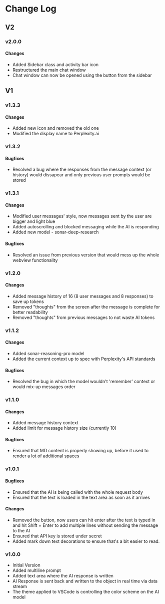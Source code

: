 # Change Log
## V2
### v2.0.0
#### Changes
- Added Sidebar class and activity bar icon
- Restructured the main chat window
- Chat window can now be opened using the button from the sidebar
  
## V1
### v1.3.3
#### Changes
- Added new icon and removed the old one 
- Modified the display name to Perplexity.ai 

### v1.3.2
#### Bugfixes
- Resolved a bug where the responses from the message context (or history) would dissapear and only previous user prompts would be stored

### v1.3.1
#### Changes
- Modified user messages' style, now messages sent by the user are bigger and light blue
- Added autoscrolling and blocked messaging while the AI is responding  
- Added new model - sonar-deep-research
#### Bugfixes
- Resolved an issue from previous version that would mess up the whole webview functionality

### v1.2.0
#### Changes
- Added message history of 16 (8 user messages and 8 responses) to save up tokens
- Removed "thoughts" from the screen after the message is complete for better readability
- Removed "thoughts" from previous messages to not waste AI tokens

### v1.1.2
#### Changes 
- Added sonar-reasoning-pro model
- Added the current context up to spec with Perplexity's API standards 
#### Bugfixes
- Resolved the bug in which the model wouldn't 'remember' context or would mix-up messages order 
### v1.1.0 
#### Changes
- Added message history context
- Added limit for message history size (currently 10)
#### Bugfixes
- Ensured that MD content is properly showing up, before it used to render a lot of additional spaces
### v1.0.1
#### Bugfixes 
- Ensured that the AI is being called with the whole request body
- Ensured that the text is loaded in the text area as soon as it arrives 
#### Changes 
- Removed the button, now users can hit enter after the text is typed in and hit Shift + Enter to add multiple lines without sending the message to the AI
- Ensured that API key is stored under secret
- Added mark down text decorations to ensure that's a bit easier to read. 
### v1.0.0
- Initial Version
- Added multiline prompt
- Added text area where the AI response is written 
- AI Response is sent back and written to the object in real time via data stream
- The theme applied to VSCode is controlling the color scheme on the AI model 

